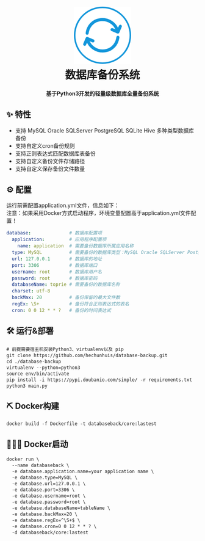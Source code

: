 <h1 align="center">
  <br>
  <a href="https://github.com/hechunhuis/" alt="logo" ><img src="./.github/static/images/icon.png" width="150"/></a>
  <br>
  数据库备份系统
  <br>
</h1>

<h4 align="center">基于Python3开发的轻量级数据库全量备份系统</h4>

## ✨ 特性
- 支持 MySQL Oracle SQLServer PostgreSQL SQLite Hive 多种类型数据库备份
- 支持自定义cron备份规则
- 支持正则表达式匹配数据库表备份
- 支持自定义备份文件存储路径
- 支持自定义保存备份文件数量
## ⚙️ 配置
运行前需配置application.yml文件，信息如下：<br />
注意：如果采用Docker方式启动程序，环境变量配置高于application.yml文件配置！
```yaml
database:              # 数据库配置项
  application:         # 应用程序配置项
    name: application  # 需要备份数据库所属应用名称
  type: MySQL          # 需要备份的数据库类型：MySQL Oracle SQLServer PostgreSQL SQLite Hive
  url: 127.0.0.1       # 数据库的地址
  port: 3306           # 数据库端口
  username: root       # 数据库用户名
  password: root       # 数据库密码
  databaseName: toprie # 需要备份的数据库名称
  charset: utf-8
  backMax: 20          # 备份保留的最大文件数
  regEx: \S+           # 备份符合正则表达式的表名
  cron: 0 0 12 * * ?   # 备份的时间表达式
```
## 🛠️ 运行&部署
```shell
# 前提需要宿主机安装Python3、virtualenv以及 pip
git clone https://github.com/hechunhuis/database-backup.git
cd ./database-backup
virtualenv --python=python3
source env/bin/activate
pip install -i https://pypi.doubanio.com/simple/ -r requirements.txt
python3 main.py
```

## ⛏ Docker构建
```shell
docker build -f Dockerfile -t databaseback/core:lastest
```
## 🚴🏻‍♀️ Docker启动
```shell
docker run \
  --name databaseback \
  -e database.application.name=your application name \
  -e database.type=MySQL \
  -e database.url=127.0.0.1 \
  -e database.port=3306 \
  -e database.username=root \
  -e database.password=root \
  -e database.databaseName=tableName \
  -e database.backMax=20 \
  -e database.regEx=^\S+$ \
  -e database.cron=0 0 12 * * ? \
  -d databaseback/core:lastest
```
